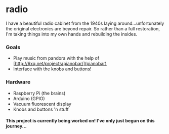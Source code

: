 radio
=====

I have a beautiful radio cabinet from the 1940s laying around...unfortunately the original electronics are beyond repair. So rather than a full restoration, I'm taking things into my own hands and rebuilding the insides.

### Goals
* Play music from pandora with the help of [http://6xq.net/projects/pianobar/](pianobar)
* Interface with the knobs and buttons!

### Hardware
* Raspberry Pi (the brains)
* Arduino (GPIO)
* Vacuum fluorescent display
* Knobs and buttons 'n stuff

#### This project is currently being worked on! I've only just begun on this journey...

